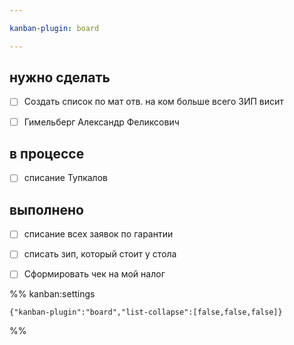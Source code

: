 ```yaml
---

kanban-plugin: board

---
```


## нужно сделать

- [ ] Создать список по мат отв. на ком больше всего ЗИП висит
- [ ] Гимельберг  Александр  Феликсович


## в процессе

- [ ] списание Тупкалов


## выполнено

- [ ] списание всех заявок по гарантии
- [ ] списать зип, который стоит у стола
- [ ] Сформировать чек на мой налог




%% kanban:settings
```
{"kanban-plugin":"board","list-collapse":[false,false,false]}
```
%%